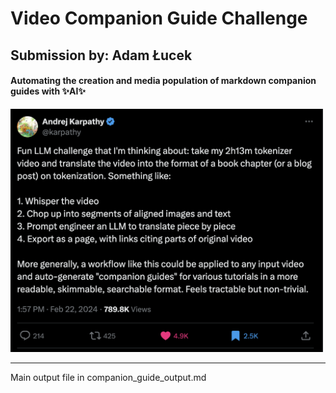 <h1>Video Companion Guide Challenge</h1>
<h2>Submission by: Adam Łucek</h2>
<h4>Automating the creation and media population of markdown companion guides with ✨AI✨</h4>
<div>
<img src="tweet.png" width="500"/>
</div>

---

Main output file in companion_guide_output.md
